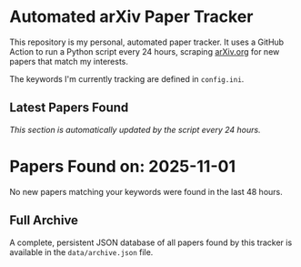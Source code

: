 # Automated arXiv Paper Tracker

This repository is my personal, automated paper tracker. It uses a GitHub Action to run a Python script every 24 hours, scraping [arXiv.org](https://arxiv.org/) for new papers that match my interests.

The keywords I'm currently tracking are defined in `config.ini`.

## Latest Papers Found

*This section is automatically updated by the script every 24 hours.*

<!-- LATEST_PAPERS_START -->

# Papers Found on: 2025-11-01

No new papers matching your keywords were found in the last 48 hours.
<!-- LATEST_PAPERS_END -->

## Full Archive

A complete, persistent JSON database of all papers found by this tracker is available in the `data/archive.json` file.